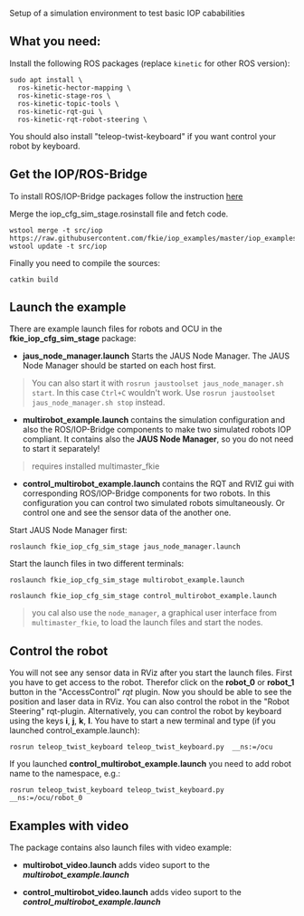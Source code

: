 Setup of a simulation environment to test basic IOP cababilities

## What you need:

Install the following ROS packages (replace `kinetic` for other ROS version):

```
sudo apt install \
  ros-kinetic-hector-mapping \
  ros-kinetic-stage-ros \
  ros-kinetic-topic-tools \
  ros-kinetic-rqt-gui \
  ros-kinetic-rqt-robot-steering \
```

You should also install "teleop-twist-keyboard" if you want control your robot by keyboard.

## Get the IOP/ROS-Bridge

To install ROS/IOP-Bridge packages follow the instruction [here](https://github.com/fkie/iop_core/blob/master/README.md)

Merge the iop_cfg_sim_stage.rosinstall file and fetch code.
```
wstool merge -t src/iop https://raw.githubusercontent.com/fkie/iop_examples/master/iop_examples.rosinstall
wstool update -t src/iop
```

Finally you need to compile the sources:
```
catkin build
```

## Launch the example

There are example launch files for robots and OCU in the **fkie_iop_cfg_sim_stage** package:

- **jaus_node_manager.launch**
Starts the JAUS Node Manager. The JAUS Node Manager should be started on each host first.
> You can also start it with ```rosrun jaustoolset jaus_node_manager.sh start```. In this case `Ctrl+C` wouldn't work. Use ```rosrun jaustoolset jaus_node_manager.sh stop``` instead.

- **multirobot_example.launch**
contains the simulation configuration and also the ROS/IOP-Bridge components to make two simulated robots IOP compliant. It contains also the **JAUS Node Manager**, so you do not need to start it separately!
>requires installed multimaster_fkie

- **control_multirobot_example.launch**
contains the RQT and RVIZ gui with corresponding ROS/IOP-Bridge components for two robots. In this configuration you can control two simulated robots simultaneously. Or control one and see the sensor data of the another one.

Start JAUS Node Manager first:
```
roslaunch fkie_iop_cfg_sim_stage jaus_node_manager.launch
```

Start the launch files in two different terminals:

```
roslaunch fkie_iop_cfg_sim_stage multirobot_example.launch

roslaunch fkie_iop_cfg_sim_stage control_multirobot_example.launch
```
>you cal also use the `node_manager`, a graphical user interface from `multimaster_fkie`, to load the launch files and start the nodes.

## Control the robot

You will not see any sensor data in RViz after you start the launch files. First you have to get access to the robot. Therefor click on the **robot_0** or **robot_1** button in the "AccessControl" _rqt_ plugin. Now you should be able to see the position and laser data in RViz. You can also control the robot in the "Robot Steering" rqt-plugin.
Alternatively, you can control the robot by keyboard using the keys **i**, **j**, **k**, **l**. You have to start a new terminal and type (if you launched control_example.launch):
```
rosrun teleop_twist_keyboard teleop_twist_keyboard.py  __ns:=/ocu
```
If you launched **control_multirobot_example.launch** you need to add robot name to the namespace, e.g.:
```
rosrun teleop_twist_keyboard teleop_twist_keyboard.py  __ns:=/ocu/robot_0
```


## Examples with video

The package contains also launch files with video example:

- **multirobot_video.launch**
adds video suport to the ***multirobot_example.launch***

- **control_multirobot_video.launch**
adds video suport to the ***control_multirobot_example.launch***
